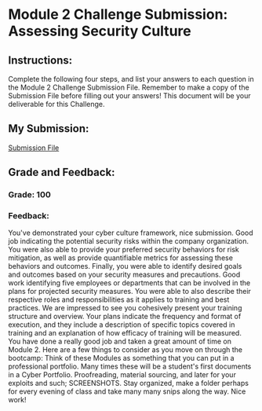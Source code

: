 # Module 2 Challenge Submission: Assessing Security Culture

## Instructions:
Complete the following four steps, and list your answers to each question in the Module 2 Challenge Submission File. Remember to make a copy of the Submission File before filling out your answers! This document will be your deliverable for this Challenge.

## My Submission:
[Submission File](https://docs.google.com/document/d/1TagylJETVAcMo6HZrBJEvzbrPgT3bGZxIIqU460IwOs/edit)

## Grade and Feedback:

### Grade: 100

### Feedback:

You've demonstrated your cyber culture framework, nice submission. Good job indicating the potential security risks within the company organization. You were also able to provide your preferred security behaviors for risk mitigation, as well as provide quantifiable metrics for assessing these behaviors and outcomes. Finally, you were able to identify desired goals and outcomes based on your security measures and precautions. Good work identifying five employees or departments that can be involved in the plans for projected security measures. You were able to also describe their respective roles and responsibilities as it applies to training and best practices. We are impressed to see you cohesively present your training structure and overview. Your plans indicate the frequency and format of execution, and they include a description of specific topics covered in training and an explanation of how efficacy of training will be measured. You have done a really good job and taken a great amount of time on Module 2. Here are a few things to consider as you move on through the bootcamp: Think of these Modules as something that you can put in a professional portfolio. Many times these will be a student's first documents in a Cyber Portfolio. Proofreading, material sourcing, and later for your exploits and such; SCREENSHOTS. Stay organized, make a folder perhaps for every evening of class and take many many snips along the way. Nice work!
